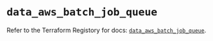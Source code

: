 # `data_aws_batch_job_queue`

Refer to the Terraform Registory for docs: [`data_aws_batch_job_queue`](https://www.terraform.io/docs/providers/aws/d/batch_job_queue).
